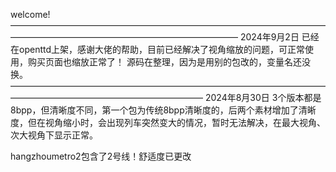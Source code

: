 welcome!
——————————————————————————————————————————————————————————————
2024年9月2日
已经在openttd上架，感谢大佬的帮助，目前已经解决了视角缩放的问题，可正常使用，购买页面也缩放正常了！
源码在整理，因为是用别的包改的，变量名还没换。
——————————————————————————————————————————————————————————
2024年8月30日
3个版本都是8bpp，但清晰度不同，第一个包为传统8bpp清晰度的，后两个素材增加了清晰度，但在视角缩小时，会出现列车突然变大的情况，暂时无法解决，在最大视角、次大视角下显示正常。

hangzhoumetro2包含了2号线！舒适度已更改
